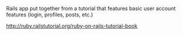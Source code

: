 Rails app put together from a tutorial that features basic user account features (login, profiles, posts, etc.)

http://ruby.railstutorial.org/ruby-on-rails-tutorial-book
